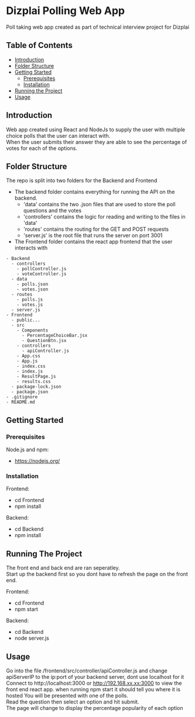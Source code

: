 # Dizplai Polling Web App

Poll taking web app created as part of technical interview project for Dizplai

## Table of Contents

- [Introduction](#introduction)
- [Folder Structure](#folder-structure)
- [Getting Started](#getting-started)
  - [Prerequisites](#prerequisites)
  - [Installation](#installation)
- [Running the Project](#running-the-project)
- [Usage](#usage)

## Introduction

Web app created using React and NodeJs to supply the user with multiple choice polls that the user can interact with.  
When the user submits their answer they are able to see the percentage of votes for each of the options.

## Folder Structure

The repo is split into two folders for the Backend and Frontend

- The backend folder contains everything for running the API on the backend.
  - 'data' contains the two .json files that are used to store the poll questions and the votes
  - 'controllers' contains the logic for reading and writing to the files in 'data'
  - 'routes' contains the routing for the GET and POST requests
  - 'server.js' is the root file that runs the server on port 3001
- The Frontend folder contains the react app frontend that the user interacts with

```plaintext
- Backend
  - controllers
    - pollController.js
    - voteController.js
  - data
    - polls.json
    - votes.json
  - routes
    - polls.js
    - votes.js
  - server.js
- Frontend
  - public...
  - src
    - Components
      - PercentageChoiceBar.jsx
      - QuestionBtn.jsx
    - controllers
      - apiController.js
    - App.css
    - App.js
    - index.css
    - index.js
    - ResultPage.js
    - results.css
  - package-lock.json
  - package.json
- .gitignore
- README.md
```

## Getting Started

### Prerequisites

Node.js and npm:

- https://nodejs.org/

### Installation

Frontend:

- cd Frontend
- npm install

Backend:

- cd Backend
- npm install

## Running The Project

The front end and back end are ran seperatley.  
Start up the backend first so you dont have to refresh the page on the front end.

Frontend:

- cd Frontend
- npm start

Backend:

- cd Backend
- node server.js

## Usage

Go into the file /frontend/src/controller/apiController.js and change apiServerIP to the ip:port of your backend server, dont use localhost for it
Connect to http://localhost:3000 or http://192.168.xx.xx:3000 to view the front end react app. when running npm start it should tell you where it is hosted
You will be presented with one of the polls.  
Read the question then select an option and hit submit.  
The page will change to display the percentage popularity of each option
